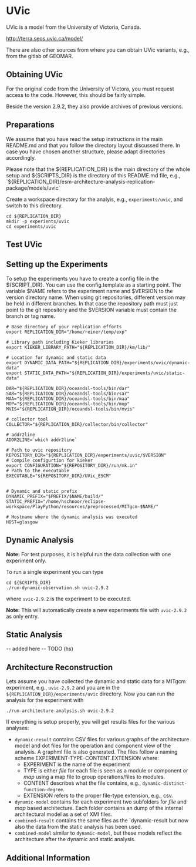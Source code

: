 # UVic

UVic is a model from the University of Victoria, Canada.

http://terra.seos.uvic.ca/model/

There are also other sources from where you can obtain UVic variants, e.g.,
from the gitlab of GEOMAR.

## Obtaining UVic

For the original code from the University of Victora, you must request
access to the code. However, this should be fairly simple.

Beside the version 2.9.2, they also provide archives of previous versions.

## Preparations

We assume that you have read the setup instructions in the main README.md and
that you follow the directory layout discussed there. In case you have chosen
another structure, please adapt directories accordingly.

Please note that the ${REPLICATION_DIR} is the main directory of the whole
setup and ${SCRIPTS_DIR} is the directory of this README.md file, e.g.,
`${REPLICATION_DIR}/esm-architecture-analysis-replication-package/models/uvic`

Create a workspace directory for the analyis, e.g., `experiments/uvic`, and
switch to this directory.
```
cd ${REPLICATION_DIR}
mkdir -p experients/uvic
cd experiments/uvic
```

## Test UVic

## Setting up the Experiments

To setup the experiments you have to create a config file in the ${SCRIPT_DIR}.
You can use the config.template as a starting point. The variable $NAME refers
to the experiment name and $VERSION to the version directory name.
When using git repositories, different version may be held in different
branches. In that case the repository path must just point to the git repository
and the $VERSION variable must contain the branch or tag name.

```
# Base directory of your replication efforts
export REPLICATION_DIR="/home/reiner/temp/exp"

# Library path including Kieker libraries
export KIEKER_LIBRARY_PATH="${REPLICATION_DIR}/km/lib/"

# Location for dynamic and static data
export DYNAMIC_DATA_PATH="${REPLICATION_DIR}/experiments/uvic/dynamic-data"
export STATIC_DATA_PATH="${REPLICATION_DIR}/experiments/uvic/static-data"

DAR="${REPLICATION_DIR}/oceandsl-tools/bin/dar"
SAR="${REPLICATION_DIR}/oceandsl-tools/bin/sar"
MAA="${REPLICATION_DIR}/oceandsl-tools/bin/maa"
MOP="${REPLICATION_DIR}/oceandsl-tools/bin/mop"
MVIS="${REPLICATION_DIR}/oceandsl-tools/bin/mvis"

# collector tool
COLLECTOR="${REPLICATION_DIR}/collector/bin/collector"

# addr2line
ADDR2LINE=`which addr2line`

# Path to uvic repository
REPOSITORY_DIR="${REPLICATION_DIR}/experiments/uvic/$VERSION"
# Compile configurtion for kieker
export CONFIGURATION="${REPOSITORY_DIR}/run/mk.in"
# Path to the executable
EXECUTABLE="${REPOSITORY_DIR}/UVic_ESCM"


# Dynamic and static prefix
DYNAMIC_PREFIX="$PREFIX/$NAME/build/"
STATIC_PREFIX="/home/hschnoor/eclipse-workspace/PlayPython/resources/preprocessed/MITgcm-$NAME/"

# Hostname where the dynamic analysis was executed
HOST=glasgow
```

## Dynamic Analysis

**Note:** For test purposes, it is helpful run the data collection with
one experiment only.

To run a single experiment you can type
```
cd ${SCRIPTS_DIR}
./run-dynamic-observation.sh uvic-2.9.2
```
where `uvic-2.9.2` is the experiment to be executed.

**Note:** This will automatically create a new experiments file with
`uvic-2.9.2` as only entry.

## Static Analysis

-- added here -- TODO (hs)

## Architecture Reconstruction

Lets assume you have collected the dynamic and static data for a MITgcm
experiment, e.g., `uvic-2.9.2` and you are in the
`${REPLICATION_DIR}/experiments/uvic` directory. Now you can run the analysis
for the experiment with

`./run-architecture-analysis.sh uvic-2.9.2`

If everything is setup properly, you will get results files for the
various analyses:
- `dynamic-result` contains CSV files for various graphs of the
  architecture model and dot files for the operation and component
  view of the analysis. A graphml file is also generated. The files
  follow a naming scheme EXPERIMENT-TYPE-CONTENT.EXTENSION where:
  - EXPERIMENT is the name of the experiment
  - TYPE is either *file* for each file is seen as a module or component
    or *map* using a map file to group operations/files to modules. 
  - CONTENT describes what the file contains, e.g.,
    `dynamic-distinct-function-degree`.
  - EXTENSION refers to the proper file-type extension, e.g., csv.
- `dynamic-model` contains for each experiment two subfolders for
   *file* and *map* based architecture. Each folder contains an dump
   of the internal architectural model as a set of XMI files.
- `combined-result` contains the same files as the `dynamic-result but
  now also the data from the static analysis has been used.
- `combined-model` similar to `dynamic-model`, but these models reflect
  the architecture after the dynamic and static analysis. 


## Additional Information


